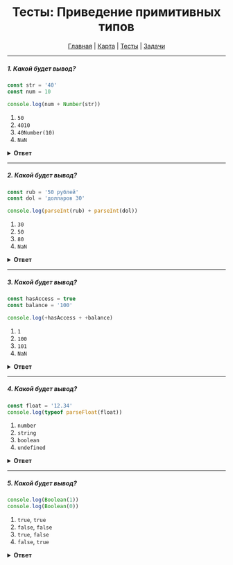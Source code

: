 <div align="center">

# Тесты: Приведение примитивных типов

[Главная](https://github.com/dollaween/junior-roadmap/)
|
[Карта](/roadmap/README.md)
|
[Тесты](/tests/README.md)
|
[Задачи](/tasks/README.md)

</div>

---

##### 1. Какой будет вывод?

```javascript
const str = '40'
const num = 10

console.log(num + Number(str))
```

1. `50`
2. `4010`
3. `40Number(10)`
4. `NaN`

<details><summary><b>Ответ</b></summary>
<p>

**Ответ: 1**

При помещении параметра в объект `Number`, он попытается преобразовать параметр в число. Если преобразование в число невозможно, будет отдано значение `NaN`.

В данном случае, строка `40` будет преобразована в число `40`.

Примеры:
* `console.log(Number('12'))` -> `12`
* `console.log(Number('12 евро'))` -> `NaN`
* `console.log(Number(true))` -> `1`
* `console.log(Number(false))` -> `0`

</p>
</details>

---

##### 2. Какой будет вывод?

```javascript
const rub = '50 рублей'
const dol = 'долларов 30'

console.log(parseInt(rub) + parseInt(dol))
```

1. `30`
2. `50`
3. `80`
4. `NaN`

<details><summary><b>Ответ</b></summary>
<p>

**Ответ: 4**

Функция `parseInt()` принимает строку и пытается преобразовать ее в число. Если преобразование не удается — будет возвращено значение `NaN`.

Если строка начинается с цифр, а затем идут другие символы — то будут возвращены цифры из начала строки (в преобразовании через объект `Number` будет возвращено значение `NaN`).

Примеры:
* `console.log(parseInt('10'))` -> `10`
* `console.log(parseInt('10 рублей'))` -> `10`
* `console.log(parseInt('10 или 5 рублей'))` -> `10`
* `console.log(parseInt('рублей 10'))` -> `NaN`

</p>
</details>

---

##### 3. Какой будет вывод?

```javascript
const hasAccess = true
const balance = '100'

console.log(+hasAccess + +balance)
```

1. `1`
2. `100`
3. `101`
4. `NaN`

<details><summary><b>Ответ</b></summary>
<p>

**Ответ: 3**

Унарный оператор `+` превращает следуемый за ним тип данных в число. Работает так же, как прокидывание параметров в объект `Number`.

Примеры:
* `console.log(+'22')` -> `22`
* `console.log(+'20 рублей')` -> `NaN`
* `console.log(+true)` -> `1`
* `console.log(+false)` -> `0`

</p>
</details>

---

##### 4. Какой будет вывод?

```javascript
const float = '12.34'
console.log(typeof parseFloat(float))
```

1. `number`
2. `string`
3. `boolean`
4. `undefined`

<details><summary><b>Ответ</b></summary>
<p>

**Ответ: 1**

Функция `parseFloat()` — принимает строку в качестве аргумента и возвращает число с плавающей точкой.

Оператор `typeof` возвращает строку, указывающую тип операнда.

Примеры `typeof`:
* `console.log(typeof 10)` -> `'number'`
* `console.log(typeof 'home')` -> `'string'`
* `console.log(typeof true)` -> `'boolean'`
* `console.log(typeof NaN)` -> `'number'`
* `console.log(typeof undefined)` -> `'undefined'`
* `console.log(typeof null)` -> `'object'`

Примеры `parseFloat()`:
* `console.log(parseFloat('10'))` -> `10`
* `console.log(parseFloat('10.501'))` -> `10.501`
* `console.log(parseFloat('str'))` -> `NaN`
* `console.log(parseFloat(true))` -> `NaN`

</p>
</details>

---

##### 5. Какой будет вывод?

```javascript
console.log(Boolean(1))
console.log(Boolean(0))
```

1. `true`, `true`
2. `false`, `false`
3. `true`, `false`
4. `false`, `true`

<details><summary><b>Ответ</b></summary>
<p>

**Ответ: 3**

Объект `Boolean` превращает передаваемый в него аргумент в `boolean` тип.

Значения `0`, `''`, `undefined`, `null`, `NaN`, `false` будут преобразованы в `false`. Все остальные значения будут преобразованы в `true`.

Примеры:
* `console.log(Boolean(10))` -> `true`
* `console.log(Boolean(0))` -> `false`
* `console.log(Boolean(-5))` -> `true`
* `console.log(Boolean('Hello'))` -> `true`
* `console.log(Boolean(''))` -> `false`
* `console.log(Boolean(NaN))` -> `false`
* `console.log(Boolean(undefined))` -> `false`
* `console.log(Boolean(null))` -> `false`
* `console.log(Boolean(false))` -> `false`

</p>
</details>



